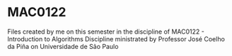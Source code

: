 MAC0122
=======

Files created by me on this semester in the discipline of MAC0122 - Introduction to Algorithms
Discipline ministrated by Professor José Coelho da Piña on Universidade de São Paulo
